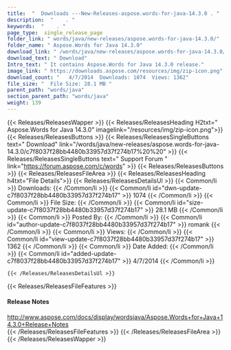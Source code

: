 ```yaml
---
title:  "  Downloads ---New-Releases-aspose.words-for-java-14.3.0 . " 
description:  "    . " 
keywords:  "    . " 
page_type:  single_release_page
folder_link: " words/java/new-releases/aspose.words-for-java-14.3.0/"
folder_name: " Aspose.Words for Java 14.3.0"
download_link: " /words/java/new-releases/aspose.words-for-java-14.3.0/c7f8037f28bb4480b33957d37f274b17"
download_text: " Download"
Intro_text: " It contains Aspose.Words for Java 14.3.0 release."
image_link: " https://downloads.aspose.com/resources/img/zip-icon.png"
download_count: "   4/7/2014  Downloads: 1074  Views: 1362"
file_size: "  File Size: 28.1 MB "
parent_path: "words/java"
section_parent_path: "words/java"
weight: 139 
---
```


{{< Releases/ReleasesWapper >}}
  {{< Releases/ReleasesHeading H2txt=" Aspose.Words for Java 14.3.0" imagelink="/resources/img/zip-icon.png">}}
  {{< Releases/ReleasesButtons >}}
    {{< Releases/ReleasesSingleButtons text=" Download" link="/words/java/new-releases/aspose.words-for-java-14.3.0/c7f8037f28bb4480b33957d37f274b17%20%20" >}}
    {{< Releases/ReleasesSingleButtons text=" Support Forum " link="https://forum.aspose.com/c/words" >}}
  {{< Releases/ReleasesButtons >}}
  {{< Releases/ReleasesFileArea >}}
    {{< Releases/ReleasesHeading h4txt="File Details">}}
    {{< Releases/ReleasesDetailsUl >}}
            {{< Common/li  >}} Downloads: {{< /Common/li >}} 
      {{< Common/li id="dwn-update-c7f8037f28bb4480b33957d37f274b17" >}} 1074 {{< /Common/li >}} 
      {{< Common/li  >}} File Size: {{< /Common/li >}} 
      {{< Common/li id="size-update-c7f8037f28bb4480b33957d37f274b17" >}} 28.1 MB {{< /Common/li >}} 
      {{< Common/li  >}} Posted By: {{< /Common/li >}} 
      {{< Common/li id="author-update-c7f8037f28bb4480b33957d37f274b17" >}} romank {{< /Common/li >}} 
      {{< Common/li  >}} Views: {{< /Common/li >}} 
      {{< Common/li id="view-update-c7f8037f28bb4480b33957d37f274b17" >}} 1362 {{< /Common/li >}} 
      {{< Common/li  >}} Date Added: {{< /Common/li >}} 
      {{< Common/li id="added-update-c7f8037f28bb4480b33957d37f274b17" >}} 4/7/2014 {{< /Common/li >}} 

    {{< /Releases/ReleasesDetailsUl >}}

  {{< Releases/ReleasesFileFeatures >}}
      <h4>Release Notes</h4><div><a href="http://www.aspose.com/docs/display/wordsjava/Aspose.Words+for+Java+14.3.0+Release+Notes">http://www.aspose.com/docs/display/wordsjava/Aspose.Words+for+Java+14.3.0+Release+Notes</a></div>
  {{< /Releases/ReleasesFileFeatures >}}
 {{< /Releases/ReleasesFileArea >}}
{{< /Releases/ReleasesWapper >}}


